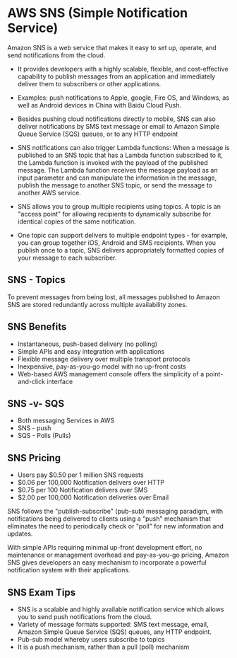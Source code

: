 # AWS SNS (Simple Notification Service)

Amazon SNS is a web service that makes it easy to set up, operate, and send notifications from the cloud.

* It provides developers with a highly scalable, flexible, and cost-effective capability to publish messages
from an application and immediately deliver them to subscribers or other applications.

* Examples: push notifications to Apple, google, Fire OS, and Windows, as well as Android devices in China
with Baidu Cloud Push.

* Besides pushing cloud notifications directly to mobile, SNS can also deliver notifications by
SMS text message or email to Amazon Simple Queue Service (SQS) queues, or to any HTTP endpoint

* SNS notifications can also trigger Lambda functions: When a message is published to an SNS topic
that has a Lambda function subscribed to it, the Lambda function is invoked with the payload of the
published message. The Lambda function receives the message payload as an input parameter and can
manipulate the information in the message, publish the message to another SNS topic, or send the message
to another AWS service.

* SNS allows you to group multiple recipients using topics. A topic is an "access point" for allowing recipients
to dynamically subscribe for identical copies of the same notification.

* One topic can support delivers to multiple endpoint types - for example, you can group together iOS, Android and
SMS recipients. When you publish once to a topic, SNS delivers appropriately formatted copies of your message
to each subscriber.

## SNS - Topics

To prevent messages from being lost, all messages published to Amazon SNS are stored redundantly
across multiple availability zones.

## SNS Benefits

* Instantaneous, push-based delivery (no polling)
* Simple APIs and easy integration with applications
* Flexible message delivery over multiple transport protocols
* Inexpensive, pay-as-you-go model with no up-front costs
* Web-based AWS management console offers the simplicity of a point-and-click interface

## SNS -v- SQS

* Both messaging Services in AWS
* SNS - push
* SQS - Polls (Pulls)

## SNS Pricing

* Users pay $0.50 per 1 million SNS requests
* $0.06 per 100,000 Notification delivers over HTTP
* $0.75 per 100 Notification delivers over SMS
* $2.00 per 100,000 Notification deliveries over Email

SNS follows the "publish-subscribe" (pub-sub) messaging paradigm, with notifications
being delivered to clients using a "push" mechanism that eliminates the need to periodically
check or "poll" for new information and updates.

With simple APIs requiring minimal up-front development effort, no maintenance or management overhead
and pay-as-you-go pricing, Amazon SNS gives developers an easy mechanism to incorporate a powerful
notification system with their applications.

## SNS Exam Tips

* SNS is a scalable and highly available notification service which allows you to send push
notifications from the cloud.
* Variety of message formats supported: SMS text message, email, Amazon Simple Queue Service (SQS) queues,
any HTTP endpoint.
* Pub-sub model whereby users subscribe to topics
* It is a push mechanism, rather than a pull (poll) mechanism
